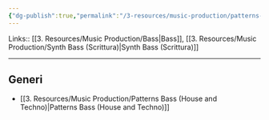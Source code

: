 ```yaml
---
{"dg-publish":true,"permalink":"/3-resources/music-production/patterns-bass/","tags":["note"]}
---
```


Links:: [[3. Resources/Music Production/Bass\|Bass]], [[3. Resources/Music Production/Synth Bass (Scrittura)\|Synth Bass (Scrittura)]]

---

## Generi

- [[3. Resources/Music Production/Patterns Bass (House and Techno)\|Patterns Bass (House and Techno)]]


